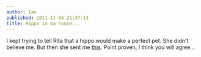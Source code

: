 ```yaml
---
author: Ian
published: 2011-11-04 21:37:13
title: Hippo in da house...
---
```

I kept trying to tell Rita that a hippo would make a perfect pet.  She
didn't believe me.  But then she sent me
[this](http://www.wimp.com/hippohouse).  Point proven, I think you
will agree...
